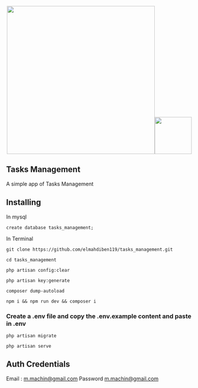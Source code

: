 <p align="center"><a href="https://laravel.com" target="_blank"><img src="https://raw.githubusercontent.com/laravel/art/master/logo-lockup/5%20SVG/2%20CMYK/1%20Full%20Color/laravel-logolockup-cmyk-red.svg" width="400"></a><a href="https://vuejs.org/" target="_blank"><img src="https://vuejs.org/images/logo.png" width="100"></a></p>


## Tasks Management
A simple app of Tasks Management

## Installing
In mysql
```
create database tasks_management;
```
In Terminal
```
git clone https://github.com/elmahdiben119/tasks_management.git
```
```
cd tasks_management
```
```
php artisan config:clear
```
```
php artisan key:generate
```
```
composer dump-autoload
```
```
npm i && npm run dev && composer i
```
### Create a .env file and copy the .env.example content and paste in .env
```
php artisan migrate
```
```
php artisan serve
```
## Auth Credentials
Email :
m.machin@gmail.com
Password
m.machin@gmail.com
